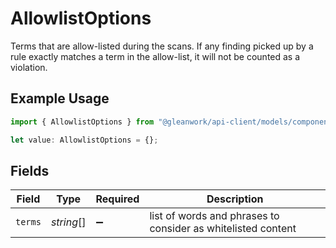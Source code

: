 # AllowlistOptions

Terms that are allow-listed during the scans. If any finding picked up by a rule exactly matches a term in the allow-list, it will not be counted as a violation.

## Example Usage

```typescript
import { AllowlistOptions } from "@gleanwork/api-client/models/components";

let value: AllowlistOptions = {};
```

## Fields

| Field                                                        | Type                                                         | Required                                                     | Description                                                  |
| ------------------------------------------------------------ | ------------------------------------------------------------ | ------------------------------------------------------------ | ------------------------------------------------------------ |
| `terms`                                                      | *string*[]                                                   | :heavy_minus_sign:                                           | list of words and phrases to consider as whitelisted content |